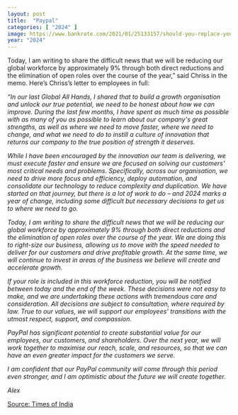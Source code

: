 ```yaml
---
layout: post
title:  "Paypal"
categories: [ "2024" ]
image: https://www.bankrate.com/2021/01/25133157/should-you-replace-your-bank-account-with-paypal.jpeg
year: "2024"
---
```


Today, I am writing to share the difficult news that we will be reducing our global workforce by approximately 9% through both direct reductions and the elimination of open roles over the course of the year,” said Chriss in the memo. Here’s Chriss’s letter to employees in full:

*“In our last Global All Hands, I shared that to build a growth organisation and unlock our true potential, we need to be honest about how we can improve. During the last few months, I have spent as much time as possible with as many of you as possible to learn about our company's great strengths, as well as where we need to move faster, where we need to change, and what we need to do to instill a culture of innovation that returns our company to the true position of strength it deserves.*

*While I have been encouraged by the innovation our team is delivering, we must execute faster and ensure we are focused on solving our customers' most critical needs and problems. Specifically, across our organisation, we need to drive more focus and efficiency, deploy automation, and consolidate our technology to reduce complexity and duplication. We have started on that journey, but there is a lot of work to do – and 2024 marks a year of change, including some difficult but necessary decisions to get us to where we need to go.*

*Today, I am writing to share the difficult news that we will be reducing our global workforce by approximately 9% through both direct reductions and the elimination of open roles over the course of the year. We are doing this to right-size our business, allowing us to move with the speed needed to deliver for our customers and drive profitable growth. At the same time, we will continue to invest in areas of the business we believe will create and accelerate growth.*

*If your role is included in this workforce reduction, you will be notified between today and the end of the week. These decisions were not easy to make, and we are undertaking these actions with tremendous care and consideration. All decisions are subject to consultation, where required by law. True to our values, we will support our employees' transitions with the utmost respect, support, and compassion.*

*PayPal has significant potential to create substantial value for our employees, our customers, and shareholders. Over the next year, we will work together to maximise our reach, scale, and resources, so that we can have an even greater impact for the customers we serve.*

*I am confident that our PayPal community will come through this period even stronger, and I am optimistic about the future we will create together.*

*Alex*

[Source: Times of India](https://timesofindia.indiatimes.com/gadgets-news/paypal-layoffs-ceos-letter-reveals-job-cuts-and-restructuring/articleshow/107287042.cms)